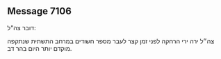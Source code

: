 ## Message 7106

דובר צה"ל:

צה״ל ירה ירי הרחקה לפני זמן קצר לעבר מספר חשודים במרחב התשתית שנתקפה מוקדם יותר היום בהר דב.

